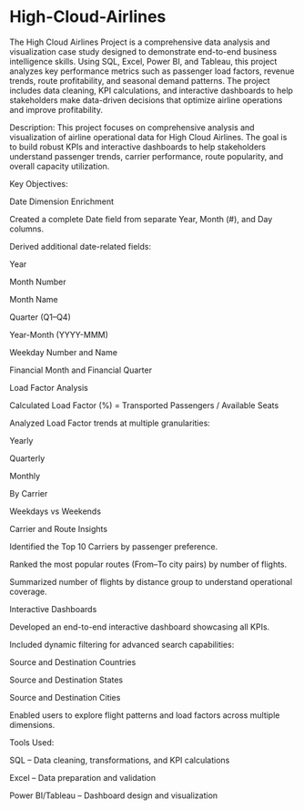 # High-Cloud-Airlines
The High Cloud Airlines Project is a comprehensive data analysis and visualization case study designed to demonstrate end-to-end business intelligence skills. Using SQL, Excel, Power BI, and Tableau, this project analyzes key performance metrics such as passenger load factors, revenue trends, route profitability, and seasonal demand patterns. The project includes data cleaning, KPI calculations, and interactive dashboards to help stakeholders make data-driven decisions that optimize airline operations and improve profitability.

Description:
This project focuses on comprehensive analysis and visualization of airline operational data for High Cloud Airlines. The goal is to build robust KPIs and interactive dashboards to help stakeholders understand passenger trends, carrier performance, route popularity, and overall capacity utilization.

Key Objectives:

Date Dimension Enrichment

Created a complete Date field from separate Year, Month (#), and Day columns.

Derived additional date-related fields:

Year

Month Number

Month Name

Quarter (Q1–Q4)

Year-Month (YYYY-MMM)

Weekday Number and Name

Financial Month and Financial Quarter

Load Factor Analysis

Calculated Load Factor (%) = Transported Passengers / Available Seats

Analyzed Load Factor trends at multiple granularities:

Yearly

Quarterly

Monthly

By Carrier

Weekdays vs Weekends

Carrier and Route Insights

Identified the Top 10 Carriers by passenger preference.

Ranked the most popular routes (From–To city pairs) by number of flights.

Summarized number of flights by distance group to understand operational coverage.

Interactive Dashboards

Developed an end-to-end interactive dashboard showcasing all KPIs.

Included dynamic filtering for advanced search capabilities:

Source and Destination Countries

Source and Destination States

Source and Destination Cities

Enabled users to explore flight patterns and load factors across multiple dimensions.

Tools Used:

SQL – Data cleaning, transformations, and KPI calculations

Excel – Data preparation and validation

Power BI/Tableau – Dashboard design and visualization
